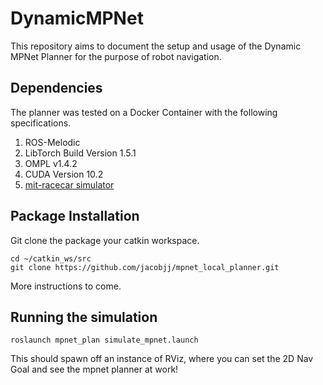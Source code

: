 # DynamicMPNet

This repository aims to document the setup and usage of the Dynamic MPNet Planner for the purpose of robot navigation.

## Dependencies

The planner was tested on a Docker Container with the following specifications.

1. ROS-Melodic
2. LibTorch Build Version 1.5.1
3. OMPL v1.4.2
4. CUDA Version 10.2
5. [mit-racecar simulator](https://github.com/jacobjj/racecar_simulator/tree/navigation)
   
## Package Installation
Git clone the package your catkin workspace.

```
cd ~/catkin_ws/src
git clone https://github.com/jacobjj/mpnet_local_planner.git
```
More instructions to come.

## Running the simulation

```
roslaunch mpnet_plan simulate_mpnet.launch
```

This should spawn off an instance of RViz, where you can set the 2D Nav Goal and see the mpnet planner at work!

   
   
   

